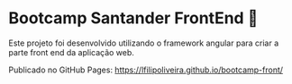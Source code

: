# Bootcamp Santander FrontEnd :rocket:

Este projeto foi desenvolvido utilizando o framework angular para criar a parte front end
da aplicação web. 

Publicado no GitHub Pages: https://lfilipoliveira.github.io/bootcamp-front/

